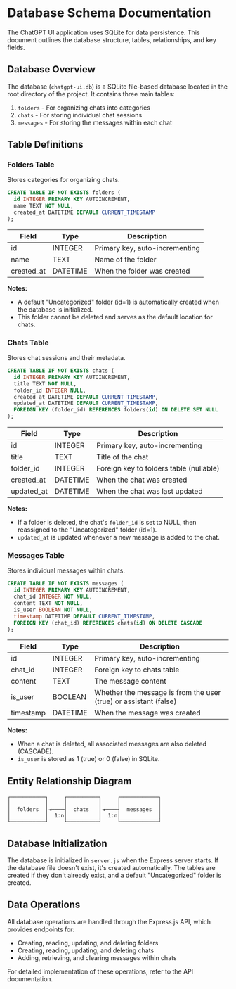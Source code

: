 # Database Schema Documentation

The ChatGPT UI application uses SQLite for data persistence. This document outlines the database structure, tables, relationships, and key fields.

## Database Overview

The database (`chatgpt-ui.db`) is a SQLite file-based database located in the root directory of the project. It contains three main tables:

1. `folders` - For organizing chats into categories
2. `chats` - For storing individual chat sessions
3. `messages` - For storing the messages within each chat

## Table Definitions

### Folders Table

Stores categories for organizing chats.

```sql
CREATE TABLE IF NOT EXISTS folders (
  id INTEGER PRIMARY KEY AUTOINCREMENT,
  name TEXT NOT NULL,
  created_at DATETIME DEFAULT CURRENT_TIMESTAMP
);
```

| Field | Type | Description |
|-------|------|-------------|
| id | INTEGER | Primary key, auto-incrementing |
| name | TEXT | Name of the folder |
| created_at | DATETIME | When the folder was created |

**Notes:**
- A default "Uncategorized" folder (id=1) is automatically created when the database is initialized.
- This folder cannot be deleted and serves as the default location for chats.

### Chats Table

Stores chat sessions and their metadata.

```sql
CREATE TABLE IF NOT EXISTS chats (
  id INTEGER PRIMARY KEY AUTOINCREMENT,
  title TEXT NOT NULL,
  folder_id INTEGER NULL,
  created_at DATETIME DEFAULT CURRENT_TIMESTAMP,
  updated_at DATETIME DEFAULT CURRENT_TIMESTAMP,
  FOREIGN KEY (folder_id) REFERENCES folders(id) ON DELETE SET NULL
);
```

| Field | Type | Description |
|-------|------|-------------|
| id | INTEGER | Primary key, auto-incrementing |
| title | TEXT | Title of the chat |
| folder_id | INTEGER | Foreign key to folders table (nullable) |
| created_at | DATETIME | When the chat was created |
| updated_at | DATETIME | When the chat was last updated |

**Notes:**
- If a folder is deleted, the chat's `folder_id` is set to NULL, then reassigned to the "Uncategorized" folder (id=1).
- `updated_at` is updated whenever a new message is added to the chat.

### Messages Table

Stores individual messages within chats.

```sql
CREATE TABLE IF NOT EXISTS messages (
  id INTEGER PRIMARY KEY AUTOINCREMENT,
  chat_id INTEGER NOT NULL,
  content TEXT NOT NULL,
  is_user BOOLEAN NOT NULL,
  timestamp DATETIME DEFAULT CURRENT_TIMESTAMP,
  FOREIGN KEY (chat_id) REFERENCES chats(id) ON DELETE CASCADE
);
```

| Field | Type | Description |
|-------|------|-------------|
| id | INTEGER | Primary key, auto-incrementing |
| chat_id | INTEGER | Foreign key to chats table |
| content | TEXT | The message content |
| is_user | BOOLEAN | Whether the message is from the user (true) or assistant (false) |
| timestamp | DATETIME | When the message was created |

**Notes:**
- When a chat is deleted, all associated messages are also deleted (CASCADE).
- `is_user` is stored as 1 (true) or 0 (false) in SQLite.

## Entity Relationship Diagram

```
┌───────────┐     ┌──────────┐     ┌────────────┐
│           │     │          │     │            │
│  folders  │◄────┤  chats   │◄────┤  messages  │
│           │  1:n│          │  1:n│            │
└───────────┘     └──────────┘     └────────────┘
```

## Database Initialization

The database is initialized in `server.js` when the Express server starts. If the database file doesn't exist, it's created automatically. The tables are created if they don't already exist, and a default "Uncategorized" folder is created.

## Data Operations

All database operations are handled through the Express.js API, which provides endpoints for:

- Creating, reading, updating, and deleting folders
- Creating, reading, updating, and deleting chats
- Adding, retrieving, and clearing messages within chats

For detailed implementation of these operations, refer to the API documentation. 